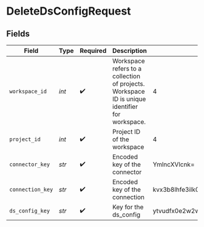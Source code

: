 # DeleteDsConfigRequest


## Fields

| Field                                                                                          | Type                                                                                           | Required                                                                                       | Description                                                                                    | Example                                                                                        |
| ---------------------------------------------------------------------------------------------- | ---------------------------------------------------------------------------------------------- | ---------------------------------------------------------------------------------------------- | ---------------------------------------------------------------------------------------------- | ---------------------------------------------------------------------------------------------- |
| `workspace_id`                                                                                 | *int*                                                                                          | :heavy_check_mark:                                                                             | Workspace refers to a collection of projects. Workspace ID is unique identifier for workspace. | 4                                                                                              |
| `project_id`                                                                                   | *int*                                                                                          | :heavy_check_mark:                                                                             | Project ID of the workspace                                                                    | 4                                                                                              |
| `connector_key`                                                                                | *str*                                                                                          | :heavy_check_mark:                                                                             | Encoded key of the connector                                                                   | YmlncXVlcnk=                                                                                   |
| `connection_key`                                                                               | *str*                                                                                          | :heavy_check_mark:                                                                             | Encoded key of the connection                                                                  | kvx3b8lhfe3ilk0wv4xu4fl539njerj0lmcr6wf8                                                       |
| `ds_config_key`                                                                                | *str*                                                                                          | :heavy_check_mark:                                                                             | Key for the ds_config                                                                          | ytvudfx0e2w2wr2e1artrz1wtrn2wmgdyu7bgj4v                                                       |